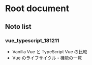 # Root document

## Noto list

### vue_typescript_181211
 * Vanilla Vue と TypeScript Vue の比較
 * Vue のライフサイクル・機能の一覧
